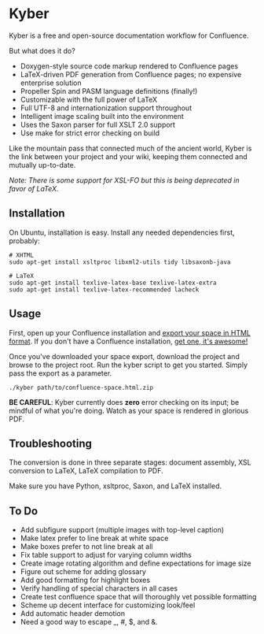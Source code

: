 Kyber
=====

Kyber is a free and open-source documentation workflow for
Confluence.

But what does it do?

* Doxygen-style source code markup rendered to Confluence pages
* LaTeX-driven PDF generation from Confluence pages; no expensive enterprise solution
* Propeller Spin and PASM language definitions (finally!)
* Customizable with the full power of LaTeX
* Full UTF-8 and internationization support throughout
* Intelligent image scaling built into the environment
* Uses the Saxon parser for full XSLT 2.0 support
* Use make for strict error checking on build

Like the mountain pass that connected much of the ancient world, Kyber is
the link between your project and your wiki, keeping them connected and
mutually up-to-date.

*Note: There is some support for XSL-FO but this is being deprecated in favor of LaTeX.*

## Installation

On Ubuntu, installation is easy. Install any needed dependencies first, probably:

    # XHTML
    sudo apt-get install xsltproc libxml2-utils tidy libsaxonb-java

    # LaTeX
    sudo apt-get install texlive-latex-base texlive-latex-extra
    sudo apt-get install texlive-latex-recommended lacheck

## Usage

First, open up your Confluence installation and [export your space in HTML format](https://confluence.atlassian.com/display/DOC/Exporting+Confluence+Pages+and+Spaces+to+HTML).
If you don't have a Confluence installation, [get one, it's awesome!](https://www.atlassian.com/software/confluence)

Once you've downloaded your space export, download the project and browse to the project root. Run the kyber script to get you started. Simply
pass the export as a parameter.

    ./kyber path/to/confluence-space.html.zip

**BE CAREFUL**: Kyber currently does **zero** error checking on its input; be mindful of what you're doing.
Watch as your space is rendered in glorious PDF.

## Troubleshooting

The conversion is done in three separate stages: document assembly, XSL conversion to LaTeX, LaTeX compilation to PDF.

Make sure you have Python, xsltproc, Saxon, and LaTeX installed.

## To Do

 * Add subfigure support (multiple images with top-level caption)
 * Make latex prefer to line break at white space
 * Make boxes prefer to not line break at all
 * Fix table support to adjust for varying column widths
 * Create image rotating algorithm and define expectations for image size
 * Figure out scheme for adding glossary
 * Add good formatting for highlight boxes
 * Verify handling of special characters in all cases
 * Create test confluence space that will thoroughly vet possible formatting
 * Scheme up decent interface for customizing look/feel
 * Add automatic header demotion
 * Need a good way to escape _, #, $, and &.
